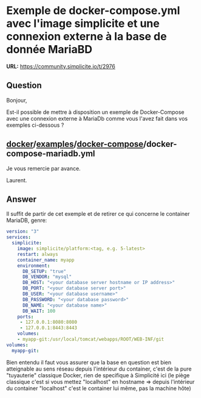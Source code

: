 # Exemple de docker-compose.yml avec l'image simplicite et une connexion externe à la base de donnée MariaBD

**URL:** https://community.simplicite.io/t/2976

## Question
Bonjour,

Est-il possible de mettre à disposition un exemple de Docker-Compose avec une connexion externe à MariaDb comme vous l'avez fait dans vos exemples ci-dessous ?

## [docker](https://github.com/simplicitesoftware/docker)/[examples](https://github.com/simplicitesoftware/docker/tree/master/examples)/[docker-compose](https://github.com/simplicitesoftware/docker/tree/master/examples/docker-compose)/**docker-compose-mariadb.yml** 

Je vous remercie par avance.

Laurent.

## Answer
Il suffit de partir de cet exemple et de retirer ce qui concerne le container MariaDB, genre:

```yaml
version: "3"
services:
  simplicite:
    image: simplicite/platform:<tag, e.g. 5-latest>
    restart: always
    container_name: myapp
    environment:
      DB_SETUP: "true"
      DB_VENDOR: "mysql"
      DB_HOST: "<your database server hostname or IP address>"
      DB_PORT: "<your database server port>"
      DB_USER: "<your database username>"
      DB_PASSWORD: "<your database password>"
      DB_NAME: "<your database name>"
      DB_WAIT: 100
    ports:
     - 127.0.0.1:8080:8080
     - 127.0.0.1:8443:8443
    volumes:
    - myapp-git:/usr/local/tomcat/webapps/ROOT/WEB-INF/git
volumes:
  myapp-git:
```

Bien entendu il faut vous assurer que la base en question est bien atteignable au sens réseau depuis l'intérieur du container, c'est de la pure "tuyauterie" classique Docker, rien de specifique à Simplicité ici (le piège classique c'est si vous mettez "localhost" en hostname => depuis l'intérieur du container "localhost" c'est le container lui même, pas la machine hôte)
